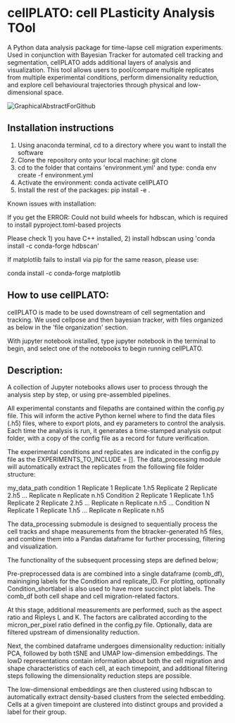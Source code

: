 # cellPLATO: cell PLasticity Analysis TOol

A Python data analysis package for time-lapse cell migration experiments. Used in conjunction with Bayesian Tracker for automated cell tracking and segmentation, cellPLATO adds additional layers of analysis and visualization. This tool allows users to pool/compare multiple replicates from multiple experimental conditions, perform dimensionality reduction, and explore cell behavioural trajectories through physical and low-dimensional space.

![GraphicalAbstractForGithub](https://github.com/Michael-shannon/cellPLATO/assets/37793157/c8f28934-18ae-4e36-8853-563c39391b53)

## Installation instructions

1. Using anaconda terminal, cd to a directory where you want to install the software
2. Clone the repository onto your local machine: git clone 
3. cd to the folder that contains 'environment.yml' and type: conda env create -f environment.yml
4. Activate the environment: conda activate cellPLATO
5. Install the rest of the packages: pip install -e .

Known issues with installation:

If you get the ERROR: Could not build wheels for hdbscan, which is required to install pyproject.toml-based projects

Please check 1) you have C++ installed, 2) install hdbscan using 'conda install -c conda-forge hdbscan'

If matplotlib fails to install via pip for the same reason, please use:

conda install -c conda-forge matplotlib

## How to use cellPLATO:

cellPLATO is made to be used downstream of cell segmentation and tracking. We used cellpose and then bayesian tracker, with files organized as below in the 'file organization' section.

With jupyter notebook installed, type jupyter notebook in the terminal to begin, and select one of the notebooks to begin running cellPLATO.

## Description: 

A collection of Jupyter notebooks allows user to process through the analysis step by step, or using pre-assembled pipelines.

All experimental constants and filepaths are contained within the config.py file. This will inform the active Python kernel where to find the data files (.h5) files, where to export plots, and ey parameters to control the analysis. Each time the analysis is run, it generates a time-stamped analysis output folder, with a copy of the config file as a record for future verification.

The experimental conditions and replicates are indicated in the config.py file as the EXPERIMENTS_TO_INCLUDE = []. The data_processing module will automatically extract the replicates from the following file folder structure:

my_data_path
    condition 1
        Replicate 1
          Replicate 1.h5
        Replicate 2
          Replicate 2.h5
        ...
        Replicate n
          Replicate n.h5
     Condition 2
        Replicate 1
          Replicate 1.h5
        Replicate 2
          Replicate 2.h5
        ...
        Replicate n
          Replicate n.h5
     ...
     Condition N
        Replicate 1
          Replicate 1.h5
        ...
        Replicate n
          Replicate n.h5
       

The data_processing submodule is designed to sequentially process the cell tracks and shape measurements from the btracker-generated h5 files, and combine them into a Pandas dataframe for further processing, filtering and visualization. 

The functionality of the subsequent processing steps are defined below;

Pre-preprocessed data is are combined into a single dataframe (comb_df), maininging labels for the Condition and replicate_ID. For plotting, optionally Condition_shortlabel is also used to have more succinct plot labels. The comb_df both cell shape and cell migration-related factors. 

At this stage, additional measurements are performed, such as the aspect ratio and Ripleys L and K. The factors are calibrated according to the micron_per_pixel ratio defined in the config.py file. Optionally, data are filtered upstream of dimensionality reduction. 

Next, the combined dataframe undergoes dimensionality reduction: initially PCA, followed by both tSNE and UMAP low-dimension embeddings. The lowD representations contain information about both the cell migration and shape characteristics of each cell, at each timepoint, and additional filtering steps following the dimensionality reduction steps are possible.

The low-dimensional embeddings are then clustered using hdbscan to automatically extract density-based clusters from the selected embedding. Cells at a given timepoint are clustered into distinct groups and provided a label for their group. 




